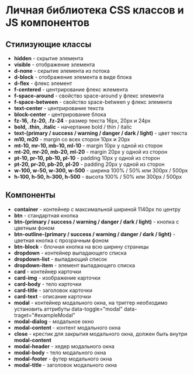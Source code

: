 # Личная библиотека CSS классов и JS компонентов
## Стилизующие классы
+ **hidden** - скрытие элемента
+ **visible** - отображение элемента 
+ **d-none** - скрытие элемента из потока
+ **d-block** - отображение элемента в виде блока
+ **d-flex** - флекс элемент
+ **f-centered** - центрирование флекс жлемента
+ **f-space-around** - свойство space-around у флекс элемента
+ **f-space-between**  - свойство space-between у флекс элемента
+ **text-center** - центрирование текста
+ **block-center** - центрирование блока
+ **fz-16, .fz-20, .fz-24** - размер текста 16px, 20px и 24px
+ **bold, .thin, .italic** - начертание bold / thin / italic
+ **text-(primary / success / warning / danger / dark / light)** - цвет текста
+ **m10, m20** - margin со всех сторон 10px и 20px
+ **mt-10, mr-10, mb-10, ml-10** - margin 10px у одной из сторон
+ **mt-20, mr-20, mb-20, ml-20** - margin 20px у одной из сторон
+ **pt-10, pr-10, pb-10, pl-10** - padding 10px у одной из сторон
+ **pt-20, pr-20, pb-20, pl-20** - padding 20px у одной из сторон
+ **w-100, w-50, w-300, w-500** - ширина 100% / 50% или 300px / 500px
+ **h-100, h-50, h-300, h-500** - высота 100% / 50% или 300px / 500px

## Компоненты
+ **container** - контейнер с максимальной шириной 1140px по центру
+ **btn** - стандартная кнопка
+ **btn-(primary / success / warning / danger / dark / light)** - кнопка с цветным фоном
+ **btn-outline-(primary / success / warning / danger / dark / light)** - цветная кнопка с прозрачным фоном
+ **btn-block** - блочная кнопка на всю ширину страницы
+ **dropdown** - контейнер выпадающего списка
+ **dropdown-list** - выпадающий список
+ **dropdown-item** - элемент выпадающего списка
+ **card** - контейнер карточки
+ **card-img** - изображение карточки
+ **card-body** - тело карточки
+ **card-title** - заголовок карточки
+ **card-text** - описание карточки
+ **modal** - контейнер модального окна, на триггер необходимо установить аттрибуты data-toggle="modal" data-traget="#exampleModal"
+ **modal-dialog** - модальное окно
+ **modal-content** - контент модального окна
+ **close** - крестик для закрытия модального окна, должен быть внутри **modal-content**
+ **modal-header** - хедер модального окна
+ **modal-body** - тело модального окна
+ **modal-footer** - футер модального окна
+ **modal-title** - заголовок модального окна

